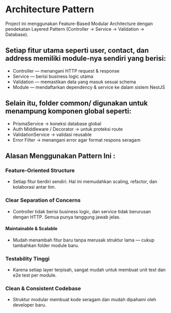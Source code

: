 # Architecture Pattern

Project ini menggunakan Feature-Based Modular Architecture dengan pendekatan Layered Pattern (Controller → Service → Validation → Database).

## Setiap fitur utama seperti user, contact, dan address memiliki module-nya sendiri yang berisi:

- Controller — menangani HTTP request & response
- Service — berisi business logic utama
- Validation — memastikan data yang masuk sesuai schema
- Module — mendaftarkan dependency & service ke dalam sistem NestJS

## Selain itu, folder common/ digunakan untuk menampung komponen global seperti:

- PrismaService → koneksi database global
- Auth Middleware / Decorator → untuk proteksi route
- ValidationService → validasi reusable
- Error Filter → menangani error agar format respons seragam

## Alasan Menggunakan Pattern Ini :

### Feature-Oriented Structure

- Setiap fitur berdiri sendiri. Hal ini memudahkan scaling, refactor, dan kolaborasi antar tim.

### Clear Separation of Concerns

- Controller tidak berisi business logic, dan service tidak berurusan dengan HTTP. Semua punya tanggung jawab jelas.

#### Maintainable & Scalable

- Mudah menambah fitur baru tanpa merusak struktur lama — cukup tambahkan folder module baru.

### Testability Tinggi

- Karena setiap layer terpisah, sangat mudah untuk membuat unit test dan e2e test per module.

### Clean & Consistent Codebase

- Struktur modular membuat kode seragam dan mudah dipahami oleh developer baru.
